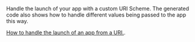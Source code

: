 ﻿Handle the launch of your app with a custom URI Scheme. The generated code also shows how to handle different values being passed to the app this way.

[How to handle the launch of an app from a URI.](https://docs.microsoft.com/en-us/windows/uwp/launch-resume/handle-uri-activation).
